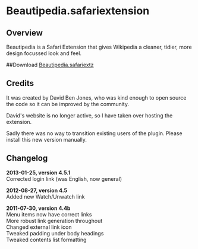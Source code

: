 Beautipedia.safariextension
===========================

## Overview

Beautipedia is a Safari Extension that gives Wikipedia a cleaner, tidier, more design focussed look and feel.

##Download
[Beautipedia.safariextz](http://www.gingerbeardman.com/safari/Beautipedia.safariextz)

## Credits

It was created by David Ben Jones, who was kind enough to open source the code so it can be improved by the community.

David's website is no longer active, so I have taken over hosting the extension. 

Sadly there was no way to transition existing users of the plugin. Please install this new version manually.

## Changelog

**2013-01-25, version 4.5.1**  
Corrected login link (was English, now general)  

**2012-08-27, version 4.5**  
Added new Watch/Unwatch link  

**2011-07-30, version 4.4b**  
Menu items now have correct links  
More robust link generation throughout  
Changed external link icon  
Tweaked padding under body headings  
Tweaked contents list formatting  
